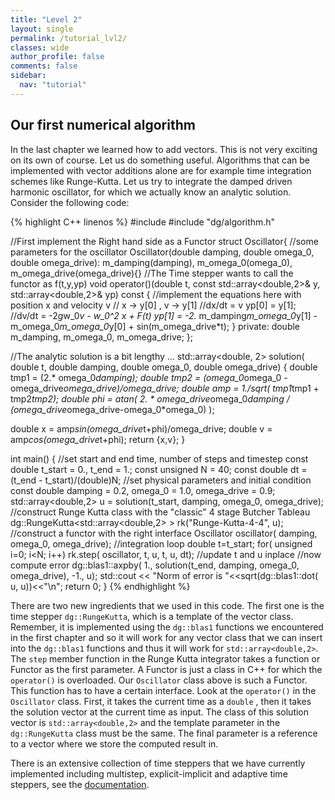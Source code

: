 ```yaml
---
title: "Level 2"
layout: single
permalink: /tutorial_lvl2/
classes: wide
author_profile: false
comments: false
sidebar:
  nav: "tutorial"
---
```

## Our first numerical algorithm
In the last chapter we learned how to add vectors. This is not very
exciting on its own of course. Let us do something useful. Algorithms that
can be implemented with vector additions alone are for example time integration
schemes like  Runge-Kutta. Let us try to integrate the
damped driven harmonic oscillator, for which we actually know an analytic solution.
Consider the following code:

{% highlight C++ linenos %}
#include <iostream>
#include "dg/algorithm.h"

//First implement the Right hand side as a Functor
struct Oscillator{
  //some parameters for the oscillator
  Oscillator(double damping, double omega_0, double omega_drive):
    m_damping(damping), m_omega_0(omega_0), m_omega_drive(omega_drive){}
  //The Time stepper wants to call the functor as f(t,y,yp)
  void operator()(double t, const std::array<double,2>& y,
                                  std::array<double,2>& yp) const
  {
    //implement the equations here with position x and velocity v
    // x -> y[0] , v -> y[1]
    //dx/dt = v
    yp[0] = y[1];
    //dv/dt = -2*g*w_0*v - w_0^2 x + F(t)
    yp[1] = -2.* m_damping*m_omega_0*y[1] - m_omega_0*m_omega_0*y[0]
            + sin(m_omega_drive*t);
  }
  private:
  double m_damping, m_omega_0, m_omega_drive;
};

//The analytic solution is a bit lengthy ...
std::array<double, 2> solution( double t, double damping, double omega_0,
                                double omega_drive)
{
  double tmp1 = (2.* omega_0*damping);
  double tmp2 = (omega_0*omega_0 - omega_drive*omega_drive)/omega_drive;
  double amp = 1./sqrt( tmp1*tmp1 + tmp2*tmp2);
  double phi = atan( 2. * omega_drive*omega_0*damping
                    / (omega_drive*omega_drive-omega_0*omega_0) );

  double x = amp*sin(omega_drive*t+phi)/omega_drive;
  double v = amp*cos(omega_drive*t+phi);
  return {x,v};
}

int main()
{
  //set start and end time, number of steps and timestep
  const double t_start = 0., t_end = 1.;
  const unsigned N = 40;
  const double dt = (t_end - t_start)/(double)N;
  //set physical parameters and initial condition
  const double damping = 0.2, omega_0 = 1.0, omega_drive = 0.9;
  std::array<double,2> u = solution(t_start, damping, omega_0, omega_drive);
  //construct Runge Kutta class with the "classic" 4 stage Butcher Tableau
  dg::RungeKutta<std::array<double,2> >  rk("Runge-Kutta-4-4", u);
  //construct a functor with the right interface
  Oscillator oscillator( damping, omega_0, omega_drive);
  //integration loop
  double t=t_start;
  for( unsigned i=0; i<N; i++)
    rk.step( oscillator, t, u, t, u, dt); //update t and u inplace
  //now compute error
  dg::blas1::axpby( 1., solution(t_end, damping, omega_0, omega_drive), -1., u);
  std::cout << "Norm of error is "<<sqrt(dg::blas1::dot( u, u))<<"\n";
  return 0;
}
{% endhighlight %}

There are two new ingredients that we used in this code. The first one is the
time stepper `dg::RungeKutta`, which is a template of the vector class. Remember, it
is implemented using the `dg::blas1` functions we encountered in the first
chapter and so it will work for any vector class that we can insert into
the `dg::blas1` functions and thus it will work for `std::array<double,2>`.
The `step` member function in the Runge Kutta
integrator takes a function or Functor as the first parameter. A Functor
is just a class in C++ for which the `operator()` is overloaded.
Our `Oscillator` class above is such a Functor.
This function has to have a certain interface. Look at the
`operator()` in the `Oscillator` class. First, it takes the current time as a
`double` , then it takes the solution vector at the current time as input.
The class of this solution vector is `std::array<double,2>` and the template
parameter in the `dg::RungeKutta` class must be the same. The final parameter is
a reference to a vector where we store the computed result in.

There is an extensive collection of time steppers that we have currently
implemented including multistep, explicit-implicit and adaptive time
steppers, see the
[documentation](https://feltor-dev.github.io/doc/dg/html/group__time.html).
